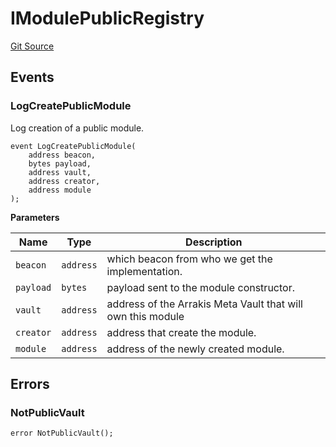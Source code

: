 # IModulePublicRegistry
[Git Source](https://github.com/ArrakisFinance/arrakis-modular/blob/b9ae3a6dd7145e0f69f817dcb31abd79f8e19310/src/interfaces/IModulePublicRegistry.sol)


## Events
### LogCreatePublicModule
Log creation of a public module.


```solidity
event LogCreatePublicModule(
    address beacon,
    bytes payload,
    address vault,
    address creator,
    address module
);
```

**Parameters**

|Name|Type|Description|
|----|----|-----------|
|`beacon`|`address`|which beacon from who we get the implementation.|
|`payload`|`bytes`|payload sent to the module constructor.|
|`vault`|`address`|address of the Arrakis Meta Vault that will own this module|
|`creator`|`address`|address that create the module.|
|`module`|`address`|address of the newly created module.|

## Errors
### NotPublicVault

```solidity
error NotPublicVault();
```


